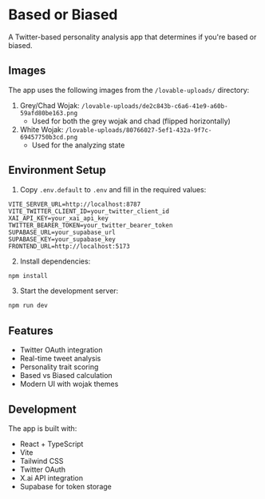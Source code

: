 # Based or Biased

A Twitter-based personality analysis app that determines if you're based or biased.

## Images

The app uses the following images from the `/lovable-uploads/` directory:

1. Grey/Chad Wojak: `/lovable-uploads/de2c843b-c6a6-41e9-a60b-59afd80be163.png`
   - Used for both the grey wojak and chad (flipped horizontally)
2. White Wojak: `/lovable-uploads/80766027-5ef1-432a-9f7c-69457750b3cd.png`
   - Used for the analyzing state

## Environment Setup

1. Copy `.env.default` to `.env` and fill in the required values:
```
VITE_SERVER_URL=http://localhost:8787
VITE_TWITTER_CLIENT_ID=your_twitter_client_id
XAI_API_KEY=your_xai_api_key
TWITTER_BEARER_TOKEN=your_twitter_bearer_token
SUPABASE_URL=your_supabase_url
SUPABASE_KEY=your_supabase_key
FRONTEND_URL=http://localhost:5173
```

2. Install dependencies:
```bash
npm install
```

3. Start the development server:
```bash
npm run dev
```

## Features

- Twitter OAuth integration
- Real-time tweet analysis
- Personality trait scoring
- Based vs Biased calculation
- Modern UI with wojak themes

## Development

The app is built with:
- React + TypeScript
- Vite
- Tailwind CSS
- Twitter OAuth
- X.ai API integration
- Supabase for token storage